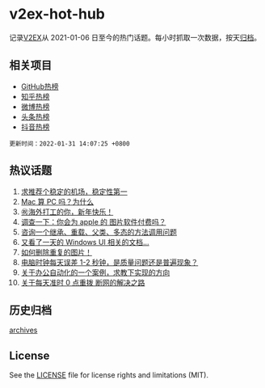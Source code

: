 # v2ex-hot-hub

 记录[V2EX](https://www.v2ex.com/)从 2021-01-06 日至今的热门话题。每小时抓取一次数据，按天[归档](archives)。
 
 ## 相关项目

- [GitHub热榜](https://github.com/snaildev/github-hot-hub)
- [知乎热榜](https://github.com/snaildev/zhihu-hot-hub)
- [微博热榜](https://github.com/snaildev/weibo-hot-hub)
- [头条热榜](https://github.com/snaildev/toutiao-hot-hub)
- [抖音热榜](https://github.com/snaildev/douyin-hot-hub)


 `更新时间：2022-01-31 14:07:25 +0800`

## 热议话题

1. [求推荐个稳定的机场，稳定性第一](https://www.v2ex.com/t/831414)
1. [Mac 算 PC 吗？为什么](https://www.v2ex.com/t/831434)
1. [㊗️海外打工的你，新年快乐！](https://www.v2ex.com/t/831417)
1. [调查一下：你会为 apple 的 图片软件付费吗？](https://www.v2ex.com/t/831422)
1. [咨询一个继承、重载、父类、多态的方法调用问题](https://www.v2ex.com/t/831432)
1. [又看了一天的 Windows UI 相关的文档...](https://www.v2ex.com/t/831456)
1. [如何删除重复的图片！](https://www.v2ex.com/t/831418)
1. [电脑时钟每天误差 1-2 秒钟，是质量问题还是普遍现象？](https://www.v2ex.com/t/831429)
1. [关于办公自动化的一个案例，求教下实现的方向](https://www.v2ex.com/t/831492)
1. [关于每天准时 0 点重拨 断网的解决之路](https://www.v2ex.com/t/831412)

## 历史归档

[archives](archives)

## License

See the [LICENSE](LICENSE) file for license rights and limitations (MIT).

